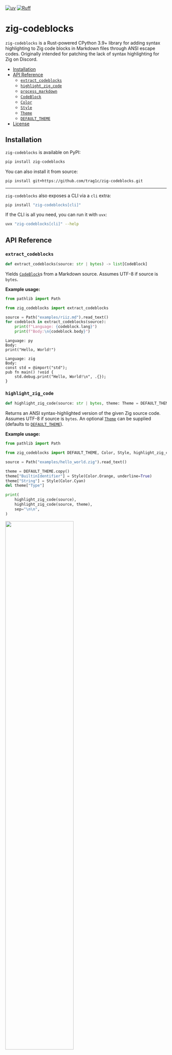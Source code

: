 [![uv](https://img.shields.io/endpoint?url=https://raw.githubusercontent.com/astral-sh/uv/main/assets/badge/v0.json)](https://github.com/astral-sh/uv)
[![Ruff](https://img.shields.io/endpoint?url=https://raw.githubusercontent.com/astral-sh/ruff/main/assets/badge/v2.json)](https://github.com/astral-sh/ruff)

# zig-codeblocks

`zig-codeblocks` is a Rust-powered CPython 3.9+ library for adding syntax
highlighting to Zig code blocks in Markdown files through ANSI escape codes.
Originally intended for patching the lack of syntax highlighting for Zig on
Discord.

- [Installation](#installation)
- [API Reference](#api-reference)
  - [`extract_codeblocks`](#extract_codeblocks)
  - [`highlight_zig_code`](#highlight_zig_code)
  - [`process_markdown`](#process_markdown)
  - [`CodeBlock`](#codeblock)
  - [`Color`](#color)
  - [`Style`](#style)
  - [`Theme`](#theme)
  - [`DEFAULT_THEME`](#default_theme)
- [License](#license)

## Installation
`zig-codeblocks` is available on PyPI:
```sh
pip install zig-codeblocks
```
You can also install it from source:
```sh
pip install git+https://github.com/trag1c/zig-codeblocks.git
```
---
`zig-codeblocks` also exposes a CLI via a `cli` extra:
```py
pip install "zig-codeblocks[cli]"
```
If the CLI is all you need, you can run it with `uvx`:
```sh
uvx "zig-codeblocks[cli]" --help
```


## API Reference

### `extract_codeblocks`
```py
def extract_codeblocks(source: str | bytes) -> list[CodeBlock]
```
Yields [`CodeBlock`](#codeblock)s from a Markdown source.
Assumes UTF-8 if source is `bytes`.

**Example usage:**
```py
from pathlib import Path

from zig_codeblocks import extract_codeblocks

source = Path("examples/riiz.md").read_text()
for codeblock in extract_codeblocks(source):
    print(f"Language: {codeblock.lang}")
    print(f"Body:\n{codeblock.body}")
```
```
Language: py
Body:
print("Hello, World!")

Language: zig
Body:
const std = @import("std");
pub fn main() !void {
    std.debug.print("Hello, World!\n", .{});
}
```


### `highlight_zig_code`
```py
def highlight_zig_code(source: str | bytes, theme: Theme = DEFAULT_THEME) -> str
```
Returns an ANSI syntax-highlighted version of the given Zig source code.
Assumes UTF-8 if source is `bytes`.
An optional [`Theme`](#theme) can be supplied (defaults to
[`DEFAULT_THEME`](#default_theme)).

**Example usage:**
```py
from pathlib import Path

from zig_codeblocks import DEFAULT_THEME, Color, Style, highlight_zig_code

source = Path("examples/hello_world.zig").read_text()

theme = DEFAULT_THEME.copy()
theme["BuiltinIdentifier"] = Style(Color.Orange, underline=True)
theme["String"] = Style(Color.Cyan)
del theme["Type"]

print(
    highlight_zig_code(source),
    highlight_zig_code(source, theme),
    sep="\n\n",
)
```
<img src="examples/highlighted-zig-code.png" width="65%">


### `process_markdown`
```py
def process_markdown(
    source: str | bytes,
    theme: Theme = DEFAULT_THEME,
    *,
    only_code: bool = False,
) -> str
```
Returns a Markdown source with Zig code blocks syntax-highlighted.
Assumes UTF-8 if source is `bytes`.
An optional [`Theme`](#theme) can be supplied (defaults to
[`DEFAULT_THEME`](#default_theme)).
If `only_code` is True, only processed Zig code blocks will be returned.

**Example usage:**
```py
from pathlib import Path

from zig_codeblocks import process_markdown

source = Path("examples/riiz.md").read_text()
print(process_markdown(source))
```
<img src="examples/processed-markdown.png" width="85%">


### `CodeBlock`
```py
class CodeBlock:
    lang: str
    body: str
```
A code block extracted from a Markdown source. Immutable.


### `Color`
```py
class Color(Enum):
    Gray = "30"
    Red = "31"
    Green = "32"
    Orange = "33"
    Blue = "34"
    Magenta = "35"
    Cyan = "36"
    White = "37"  # Black for light mode
```
An enumeration of 3-bit ANSI colors.
Some names were adjusted to match Discord's style.
A color can be instantiated from a string too: `Color.from_string("Blue")`.


### `Style`
```py
class Style:
    color: Color
    bold: bool = False
    underline: bool = False
```
A style for syntax highlighting.
Takes a [`Color`](#color) and can optionally be bold and/or underlined.
Immutable.
Produces an SGR sequence when converted to a string.


### `Theme`
```py
class Theme(TypedDict, total=False):
    BuiltinIdentifier: Style
    Call: Style
    Comment: Style
    Identifier: Style
    Keyword: Style
    Numeric: Style
    PrimitiveValue: Style
    String: Style
    Type: Style
```
A theme dict for syntax highlighting Zig code.
Each key is optional and can be provided a [`Style`](#style) to apply to the
corresponding token type.
Can be instantiated with a dict literal or with a `Theme` call:
```py
from zig_codeblocks import Color, Style, Theme

theme_foo = Theme(
    Numeric=Style(Color.Blue),
    String=Style(Color.Green),
)

theme_bar: Theme = {
    "Numeric": Style(Color.Blue),
    "String": Style(Color.Green),
}

assert theme_foo == theme_bar
```


### `DEFAULT_THEME`
The default theme used for highlighting, defined as follows:
```py
DEFAULT_THEME: Theme = {
    "BuiltinIdentifier": Style(Color.Blue, bold=True),
    "Call": Style(Color.Blue),
    "Comment": Style(Color.Gray),
    "Keyword": Style(Color.Magenta),
    "Numeric": Style(Color.Cyan),
    "PrimitiveValue": Style(Color.Cyan),
    "String": Style(Color.Green),
    "Type": Style(Color.Orange),
}
```


## License
`zig-codeblocks` is licensed under the [MIT License].  
© [trag1c], 2025

[MIT License]: https://opensource.org/license/mit/
[trag1c]: https://github.com/trag1c/
